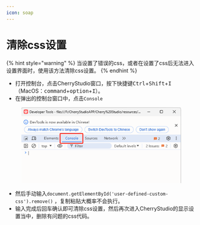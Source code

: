 ```yaml
---
icon: soap
---
```


# 清除css设置



{% hint style="warning" %}
当设置了错误的css，或者在设置了css后无法进入设置界面时，使用该方法清除css设置。
{% endhint %}

* 打开控制台，点击CherryStudio窗口，按下快捷键<kbd>Ctrl</kbd>+<kbd>Shift</kbd>+<kbd>I</kbd>（MacOS：<kbd>command</kbd>+<kbd>option</kbd>+<kbd>I</kbd>）。
* 在弹出的控制台窗口中，点击`Console`

<figure><img src="../../.gitbook/assets/image (126).png" alt=""><figcaption></figcaption></figure>

* 然后手动输入`document.getElementById('user-defined-custom-css').remove()` ，复制粘贴大概率不会执行。
* 输入完成后回车确认即可清除css设置，然后再次进入CherryStudio的显示设置当中，删除有问题的css代码。
